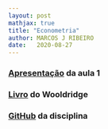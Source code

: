```yaml
---
layout: post
mathjax: true
title: "Econometria"
author: MARCOS J RIBEIRO
date:   2020-08-27
---
```



<head>
    <meta charset="UTF-8"/>
    <style>
        p{
            text-align: justify;
        }
    </style>
</head>



### [Apresentação](https://mj-ribeiro.github.io/econometria.pdf) da aula 1
### [Livro](https://mj-ribeiro.github.io/book.pdf) do Wooldridge
### [GitHub](https://github.com/mj-ribeiro/Econometry) da disciplina
